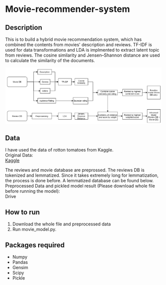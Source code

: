# Movie-recommender-system


## Description
This is to build a hybrid movie recommendation system, which has combined the contents from movies' description and reviews. TF-IDF is used for data transformations and LDA is implmented to extract latent topic from reviews. The cosine similarity and Jensen–Shannon distance are used to calculate the similarity of the documents.

![Flowchart](/images/flowchart.png)

## Data
I have used the data of rotton tomatoes from Kaggle.  
Original Data:  
[Kaggle](https://www.kaggle.com/stefanoleone992/rotten-tomatoes-movies-and-critic-reviews-dataset)

The reviews and movie database are preprossed. The reviews DB is tokenized and lemmatized. Since it takes extremely long for lemmatization, the process is done before. A lemmatized database can be found below.
Preprocessed Data and pickled model result (Please download whole file before running the model):  
Drive

## How to run
1. Download the whole file and preprocessed data
2. Run movie_model.py.

## Packages required
- Numpy
- Pandas
- Gensim
- Scipy
- Pickle
